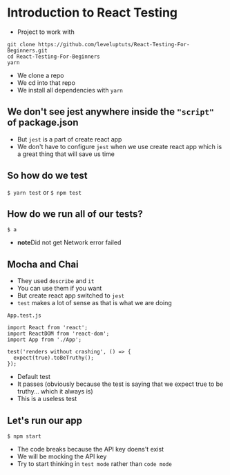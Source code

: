 # Introduction to React Testing
* Project to work with

```
git clone https://github.com/leveluptuts/React-Testing-For-Beginners.git
cd React-Testing-For-Beginners
yarn
```

* We clone a repo
* We cd into that repo
* We install all dependencies with `yarn`

## We don't see jest anywhere inside the `"script"` of package.json
* But `jest` is a part of create react app
* We don't have to configure `jest` when we use create react app which is a great thing that will save us time

## So how do we test
`$ yarn test` or `$ npm test`

## How do we run all of our tests?
`$ a`

* **note**Did not get Network error failed

## Mocha and Chai
* They used `describe` and `it`
* You can use them if you want
* But create react app switched to `jest`
* `test` makes a lot of sense as that is what we are doing

`App.test.js`

```
import React from 'react';
import ReactDOM from 'react-dom';
import App from './App';

test('renders without crashing', () => {
  expect(true).toBeTruthy();
});
```

* Default test
* It passes (obviously because the test is saying that we expect true to be truthy... which it always is)
* This is a useless test

## Let's run our app
`$ npm start`

* The code breaks because the API key doens't exist
* We will be mocking the API key
* Try to start thinking in `test mode` rather than `code mode`
